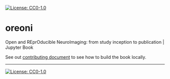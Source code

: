 [![License: CC0-1.0](https://img.shields.io/badge/License-CC0_1.0-lightgrey.svg)](http://creativecommons.org/publicdomain/zero/1.0/)

# oreoni

Open and REprOducible NeuroImaging: from study inception to publication | Jupyter Book

See out [contributing document](./CONTRIBUTING.md) to see how to build the book locally.

---

[![License: CC0-1.0](https://licensebuttons.net/l/zero/1.0/80x15.png)](http://creativecommons.org/publicdomain/zero/1.0/)
